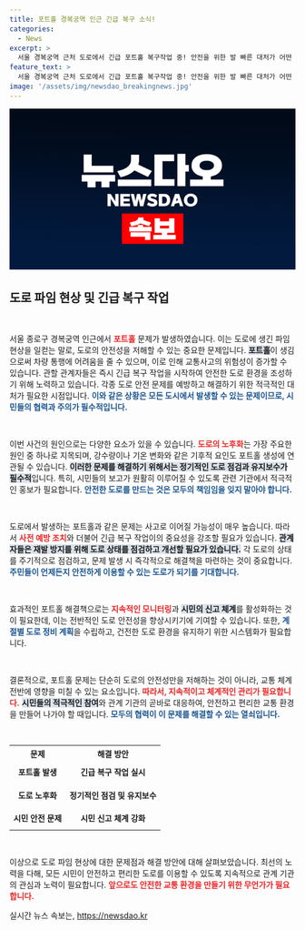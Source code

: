 ```yaml
---
title: 포트홀 경복궁역 인근 긴급 복구 소식!
categories:
  - News
excerpt: >
  서울 경복궁역 근처 도로에서 긴급 포트홀 복구작업 중! 안전을 위한 발 빠른 대처가 어떤 결과를 가져올지, 그 현장 속으로 들어가 보세요!
feature_text: >
  서울 경복궁역 근처 도로에서 긴급 포트홀 복구작업 중! 안전을 위한 발 빠른 대처가 어떤 결과를 가져올지, 그 현장 속으로 들어가 보세요!
image: '/assets/img/newsdao_breakingnews.jpg'
---
```


<p><img src="/assets/img/newsdao_breakingnews.jpg" alt="flaretime 속보" /></p>

<h2 data-ke-size="size26">도로 파임 현상 및 긴급 복구 작업</h2>

<p data-ke-size="size16">&nbsp;</p>

<p>서울 종로구 경복궁역 인근에서 <b><span style="color: #ee2323;">포트홀</span></b> 문제가 발생하였습니다. 이는 도로에 생긴 파임 현상을 일컫는 말로, 도로의 안전성을 저해할 수 있는 중요한 문제입니다. <b><span style="background-color: #21538527;">포트홀</span></b>이 생김으로써 차량 통행에 어려움을 줄 수 있으며, 이로 인해 교통사고의 위험성이 증가할 수 있습니다. 관할 관계자들은 즉시 긴급 복구 작업을 시작하여 안전한 도로 환경을 조성하기 위해 노력하고 있습니다. 각종 도로 안전 문제를 예방하고 해결하기 위한 적극적인 대처가 필요한 시점입니다. <b><span style="color: #1a5490;">이와 같은 상황은 모든 도시에서 발생할 수 있는 문제이므로, 시민들의 협력과 주의가 필수적입니다.</span></b> </p>

<p data-ke-size="size16">&nbsp;</p>

<p>이번 사건의 원인으로는 다양한 요소가 있을 수 있습니다. <b><span style="color: #ee2323;">도로의 노후화</span></b>는 가장 주요한 원인 중 하나로 지목되며, 강수량이나 기온 변화와 같은 기후적 요인도 포트홀 생성에 연관될 수 있습니다. <b><span style="background-color: #21538527;">이러한 문제를 해결하기 위해서는 정기적인 도로 점검과 유지보수가 필수적</span></b>입니다. 특히, 시민들의 보고가 원활히 이루어질 수 있도록 관련 기관에서 적극적인 홍보가 필요합니다. <b><span style="color: #1a5490;">안전한 도로를 만드는 것은 모두의 책임임을 잊지 말아야 합니다.</span></b></p>

<p data-ke-size="size16">&nbsp;</p>

<p>도로에서 발생하는 포트홀과 같은 문제는 사고로 이어질 가능성이 매우 높습니다. 따라서 <b><span style="color: #ee2323;">사전 예방 조치</span></b>와 더불어 긴급 복구 작업이의 중요성을 강조할 필요가 있습니다. <b><span style="background-color: #21538527;">관계자들은 재발 방지를 위해 도로 상태를 점검하고 개선할 필요가 있습니다.</span></b> 각 도로의 상태를 주기적으로 점검하고, 문제 발생 시 즉각적으로 해결책을 마련하는 것이 중요합니다. <b><span style="color: #1a5490;">주민들이 언제든지 안전하게 이용할 수 있는 도로가 되기를 기대합니다.</span></b></p>

<p data-ke-size="size16">&nbsp;</p>

<p>효과적인 포트홀 해결책으로는 <b><span style="color: #ee2323;">지속적인 모니터링</span></b>과 <b><span style="background-color: #21538527;">시민의 신고 체계</span></b>를 활성화하는 것이 필요한데, 이는 전반적인 도로 안전성을 향상시키기에 기여할 수 있습니다. 또한, <b><span style="color: #1a5490;">계절별 도로 정비 계획</span></b>을 수립하고, 건전한 도로 환경을 유지하기 위한 시스템화가 필요합니다. </p>

<p data-ke-size="size16">&nbsp;</p>

<p>결론적으로, 포트홀 문제는 단순히 도로의 안전성만을 저해하는 것이 아니라, 교통 체계 전반에 영향을 미칠 수 있는 요소입니다. <b><span style="color: #ee2323;">따라서, 지속적이고 체계적인 관리가 필요합니다.</span></b> <b><span style="background-color: #21538527;">시민들의 적극적인 참여</span></b>와 관계 기관의 곧바로 대응하여, 안전하고 편리한 교통 환경을 만들어 나가야 할 때입니다. <b><span style="color: #1a5490;">모두의 협력이 이 문제를 해결할 수 있는 열쇠입니다.</span></b></p>

<p data-ke-size="size16">&nbsp;</p>

<table style="width: 100%; border-collapse: collapse;">
  <tr>
    <th style="text-align: center;">문제</th>
    <th style="text-align: center;">해결 방안</th>
  </tr>
  <tr>
    <td style="text-align: center; height: 35px;"><b>포트홀 발생</b></td>
    <td style="text-align: center; height: 35px;"><b>긴급 복구 작업 실시</b></td>
  </tr>
  <tr>
    <td style="text-align: center; height: 35px;"><b>도로 노후화</b></td>
    <td style="text-align: center; height: 35px;"><b>정기적인 점검 및 유지보수</b></td>
  </tr>
  <tr>
    <td style="text-align: center; height: 35px;"><b>시민 안전 문제</b></td>
    <td style="text-align: center; height: 35px;"><b>시민 신고 체계 강화</b></td>
  </tr>
</table>

<p data-ke-size="size16">&nbsp;</p>

<p>이상으로 도로 파임 현상에 대한 문제점과 해결 방안에 대해 살펴보았습니다. 최선의 노력을 다해, 모든 시민이 안전하고 편리한 도로를 이용할 수 있도록 지속적으로 관계 기관의 관심과 노력이 필요합니다. <b><span style="color: #ee2323;">앞으로도 안전한 교통 환경을 만들기 위한 무언가가 필요합니다.</span></b></p>
실시간 뉴스 속보는, <a href="https://newsdao.kr" rel="dofollow">https://newsdao.kr</a>



